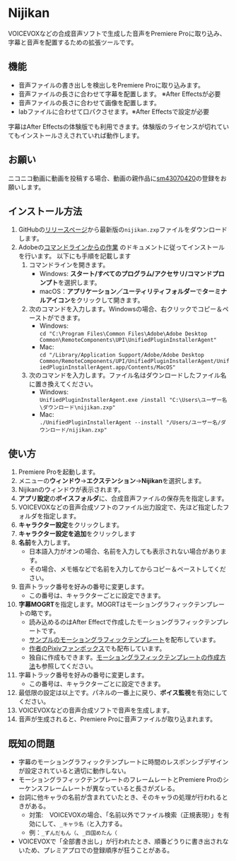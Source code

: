 # Nijikan

VOICEVOXなどの合成音声ソフトで生成した音声をPremiere Proに取り込み、字幕と音声を配置するための拡張ツールです。

## 機能

- 音声ファイルの書き出しを検出しをPremiere Proに取り込みます。
- 音声ファイルの長さに合わせて字幕を配置します。 ※After Effectsが必要
- 音声ファイルの長さに合わせて画像を配置します。
- labファイルに合わせて口パクさせます。※After Effectsで設定が必要

字幕はAfter Effectsの体験版でも利用できます。体験版のライセンスが切れていてもインストールさえされていれば動作します。

## お願い

ニコニコ動画に動画を投稿する場合、動画の親作品に[sm43070420](https://www.nicovideo.jp/watch/sm43070420)の登録をお願いします。

## インストール方法

1. GitHubの[リリースページ](https://github.com/Ouvill/nijikanDoc/releases/latest)から最新版の`nijikan.zxp`ファイルをダウンロードします。
2. Adobeの[コマンドラインからの作業](https://helpx.adobe.com/jp/creative-cloud/help/working-from-the-command-line.html)
   のドキュメントに従ってインストールを行います。 以下にも手順を記載します
    1. コマンドラインを開きます。
        - Windows: **スタート/すべてのプログラム/アクセサリ/コマンドプロンプト**を選択します。
        - macOS：**アプリケーション／ユーティリティフォルダー**で**ターミナルアイコン**をクリックして開きます。
    2. 次のコマンドを入力します。Windowsの場合、右クリックでコピー＆ペーストができます。
        - Windows:  
          `cd "C:\Program Files\Common Files\Adobe\Adobe Desktop Common\RemoteComponents\UPI\UnifiedPluginInstallerAgent"`
        - Mac:  
          `cd "/Library/Application Support/Adobe/Adobe Desktop Common/RemoteComponents/UPI/UnifiedPluginInstallerAgent/UnifiedPluginInstallerAgent.app/Contents/MacOS"`
    3. 次のコマンドを入力します。ファイル名はダウンロードしたファイル名に置き換えてください。
        - Windows:  
          `UnifiedPluginInstallerAgent.exe /install "C:\Users\ユーザー名\ダウンロード\nijikan.zxp"`
        - Mac:  
          `./UnifiedPluginInstallerAgent --install "/Users/ユーザー名/ダウンロード/nijikan.zxp"`

## 使い方

1. Premiere Proを起動します。
2. メニューの**ウィンドウ**→**エクステンション**→**Nijikan**を選択します。
3. Nijikanのウィンドウが表示されます。
4. **アプリ設定**の**ボイスフォルダ**に、合成音声ファイルの保存先を指定します。
5. VOICEVOXなどの音声合成ソフトのファイル出力設定で、先ほど指定したフォルダを指定します。
6. **キャラクター設定**をクリックします。
7. **キャラクター設定を追加**をクリックします
8. **名前**を入力します。
    - 日本語入力がオンの場合、名前を入力しても表示されない場合があります。
    - その場合、メモ帳などで名前を入力してからコピー＆ペーストしてください。
9. 音声トラック番号を好みの番号に変更します。
    - この番号は、キャラクターごとに設定できます。
10. **字幕MOGRT**を指定します。MOGRTはモーショングラフィックテンプレートの略です。
    - 読み込めるのはAfter Effectで作成したモーショングラフィックテンプレートです。
    - [サンプルのモーショングラフィックテンプレート](https://github.com/Ouvill/nijikanDoc/releases/download/v0.0.1/MOGRT.zip)を配布しています。
    - [作者のPixivファンボックス](https://qlvyggph.fanbox.cc/)でも配布しています。
    - 独自に作成もできます。[モーショングラフィックテンプレートの作成方法](subtitleMogrt.md)も参照してください。
11. 字幕トラック番号を好みの番号に変更します。
    - この番号は、キャラクターごとに設定できます。
12. 最低限の設定は以上です。パネルの一番上に戻り、**ボイス監視**を有効にしてください。
13. VOICEVOXなどの音声合成ソフトで音声を生成します。
14. 音声が生成されると、Premiere Proに音声ファイルが取り込まれます。


## 既知の問題

- 字幕のモーショングラフィックテンプレートに時間のレスポンシブデザインが設定されていると適切に動作しない。
- モーショングラフィックテンプレートのフレームレートとPremiere Proのシーケンスフレームレートが異なっていると長さがズレる。
- 台詞に他キャラの名前が含まれていたとき、そのキャラの処理が行われるときがある。
  - 対策:　VOICEVOXの場合、「名前以外でファイル検索（正規表現）」を有効にして、`_キャラ名（`と入力する。
  - 例：`_ずんだもん（`、`_四国めたん（`
- VOICEVOXで「全部書き出し」が行われたとき、順番どうりに書き出されないため、プレミアプロでの登録順序が狂うことがある。
